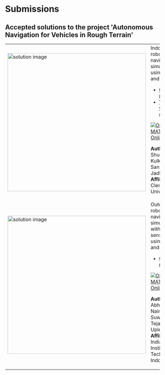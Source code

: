 # Submissions

## Accepted solutions to the project 'Autonomous Navigation for Vehicles in Rough Terrain'
<table>
<tr class="odd">
<td width ="500">
<img src="https://github.com/Autonomousanz/Autonomous-Navigation-in-Rough-Terrain/raw/master/Videos/run.gif" alt="solution image" width="450"/>
</td>
<td width ="500">
Indoor Husky robot navigation simulation using ROS and Gazebo<br>
<ul>
<li><a href="https://github.com/Autonomousanz/Autonomous-Navigation-in-Rough-Terrain//">GitHub repository</a></li>
<li><a href="https://www.youtube.com/watch?v=1A5JWeAHcRw&list=PLn8PRpmsu08ogRonqegcx8xJCSSQO5yVX&index=3">YouTube video demo</a></li></ul>

[![Open in MATLAB Online](https://www.mathworks.com/images/responsive/global/open-in-matlab-online.svg)](https://matlab.mathworks.com/open/github/v1?repo=Autonomousanz/Autonomous-Navigation-in-Rough-Terrain)

**Author:** Shubhankar Kulkarn and Sanskruti Jadhav</br>
**Affiliation** Clemson University
</td>
</tr>
<tr class="odd">
<td width ="500">
<img src="https://raw.githubusercontent.com/NairAbhishek1403/Rough-Terrain-Navigation/noetic/jackal.jpeg" alt="solution image" width="450"/>
</td>
<td width ="500">
Outdoor robot navigation simulation with multiple sensors using ROS and Gazebo<br>
<ul>
<li><a href="https://github.com/NairAbhishek1403/Rough-Terrain-Navigation/">GitHub repository</a></li>
</ul>

[![Open in MATLAB Online](https://www.mathworks.com/images/responsive/global/open-in-matlab-online.svg)](https://matlab.mathworks.com/open/github/v1?repo=NairAbhishek1403/Rough-Terrain-Navigation)

**Author:** Abhishek Nair, Aditya Suwalka, and Tejal Uplenchwar</br>
**Affiliation** Indian Institute of Technology Indore
</td>
</tr>
</table>

